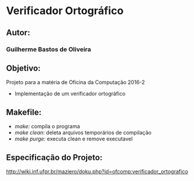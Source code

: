 # Verificador Ortográfico

## Autor:
### Guilherme Bastos de Oliveira

## Objetivo:
Projeto para a matéria de Oficina da Computação 2016-2
- Implementação de um verificador ortográfico

## Makefile:
- *make:* compila o programa
- *make clean:* deleta arquivos temporários de compilação
- *make purge:* executa clean e remove executavel


## Especificação do Projeto:
http://wiki.inf.ufpr.br/maziero/doku.php?id=ofcomp:verificador_ortografico
